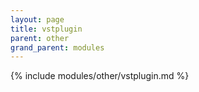 ```yaml
---
layout: page
title: vstplugin
parent: other
grand_parent: modules
---
```


{% include modules/other/vstplugin.md %}
